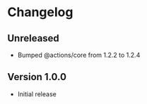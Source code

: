 # Changelog

## Unreleased

- Bumped @actions/core from 1.2.2 to 1.2.4

## Version 1.0.0

- Initial release
